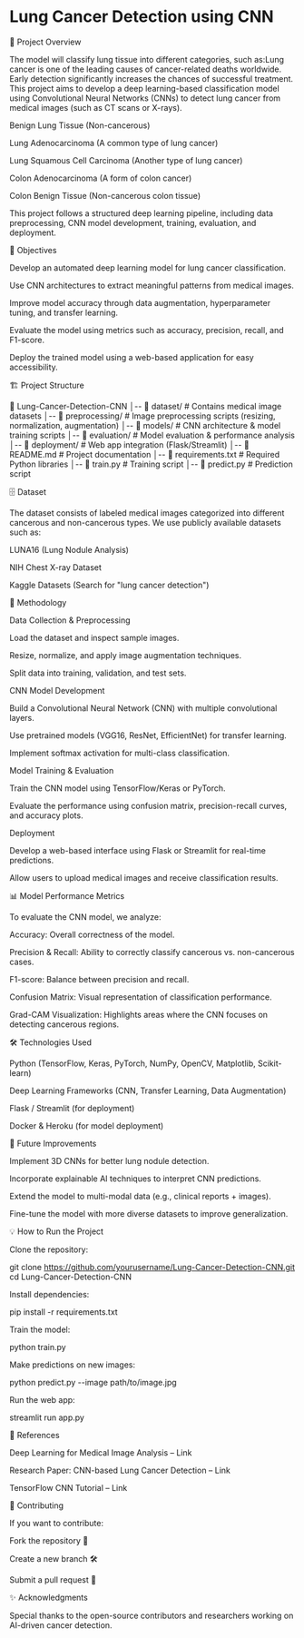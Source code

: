 # Lung Cancer Detection using CNN
📌 Project Overview

 The model will classify lung tissue into different categories, such as:Lung cancer is one of the leading causes of cancer-related deaths worldwide. Early detection significantly increases the chances of successful treatment. This project aims to develop a deep learning-based classification model using Convolutional Neural Networks (CNNs) to detect lung cancer from medical images (such as CT scans or X-rays).

Benign Lung Tissue (Non-cancerous)

Lung Adenocarcinoma (A common type of lung cancer)

Lung Squamous Cell Carcinoma (Another type of lung cancer)

Colon Adenocarcinoma (A form of colon cancer)

Colon Benign Tissue (Non-cancerous colon tissue)

This project follows a structured deep learning pipeline, including data preprocessing, CNN model development, training, evaluation, and deployment.

🎯 Objectives

Develop an automated deep learning model for lung cancer classification.

Use CNN architectures to extract meaningful patterns from medical images.

Improve model accuracy through data augmentation, hyperparameter tuning, and transfer learning.

Evaluate the model using metrics such as accuracy, precision, recall, and F1-score.

Deploy the trained model using a web-based application for easy accessibility.

🏗️ Project Structure

📂 Lung-Cancer-Detection-CNN
│-- 📁 dataset/             # Contains medical image datasets
│-- 📁 preprocessing/       # Image preprocessing scripts (resizing, normalization, augmentation)
│-- 📁 models/             # CNN architecture & model training scripts
│-- 📁 evaluation/         # Model evaluation & performance analysis
│-- 📁 deployment/         # Web app integration (Flask/Streamlit)
│-- 📄 README.md          # Project documentation
│-- 📄 requirements.txt    # Required Python libraries
│-- 📄 train.py           # Training script
│-- 📄 predict.py         # Prediction script

🗄️ Dataset

The dataset consists of labeled medical images categorized into different cancerous and non-cancerous types. We use publicly available datasets such as:

LUNA16 (Lung Nodule Analysis)

NIH Chest X-ray Dataset

Kaggle Datasets (Search for "lung cancer detection")

🔬 Methodology

Data Collection & Preprocessing

Load the dataset and inspect sample images.

Resize, normalize, and apply image augmentation techniques.

Split data into training, validation, and test sets.

CNN Model Development

Build a Convolutional Neural Network (CNN) with multiple convolutional layers.

Use pretrained models (VGG16, ResNet, EfficientNet) for transfer learning.

Implement softmax activation for multi-class classification.

Model Training & Evaluation

Train the CNN model using TensorFlow/Keras or PyTorch.

Evaluate the performance using confusion matrix, precision-recall curves, and accuracy plots.

Deployment

Develop a web-based interface using Flask or Streamlit for real-time predictions.

Allow users to upload medical images and receive classification results.

📊 Model Performance Metrics

To evaluate the CNN model, we analyze:

Accuracy: Overall correctness of the model.

Precision & Recall: Ability to correctly classify cancerous vs. non-cancerous cases.

F1-score: Balance between precision and recall.

Confusion Matrix: Visual representation of classification performance.

Grad-CAM Visualization: Highlights areas where the CNN focuses on detecting cancerous regions.

🛠️ Technologies Used

Python (TensorFlow, Keras, PyTorch, NumPy, OpenCV, Matplotlib, Scikit-learn)

Deep Learning Frameworks (CNN, Transfer Learning, Data Augmentation)

Flask / Streamlit (for deployment)

Docker & Heroku (for model deployment)

🚀 Future Improvements

Implement 3D CNNs for better lung nodule detection.

Incorporate explainable AI techniques to interpret CNN predictions.

Extend the model to multi-modal data (e.g., clinical reports + images).

Fine-tune the model with more diverse datasets to improve generalization.

💡 How to Run the Project

Clone the repository:

git clone https://github.com/yourusername/Lung-Cancer-Detection-CNN.git
cd Lung-Cancer-Detection-CNN

Install dependencies:

pip install -r requirements.txt

Train the model:

python train.py

Make predictions on new images:

python predict.py --image path/to/image.jpg

Run the web app:

streamlit run app.py

📌 References

Deep Learning for Medical Image Analysis – Link

Research Paper: CNN-based Lung Cancer Detection – Link

TensorFlow CNN Tutorial – Link

📢 Contributing

If you want to contribute:

Fork the repository 🍴

Create a new branch 🛠️

Submit a pull request 📩

✨ Acknowledgments

Special thanks to the open-source contributors and researchers working on AI-driven cancer detection.
